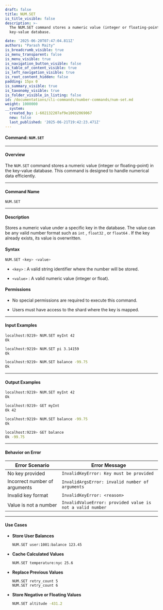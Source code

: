 ```yaml
---
draft: false
title: NUM.SET
is_title_visible: false
description: >-
  The NUM.SET command stores a numeric value (integer or floating-point) in the
  key-value database.

date: '2025-06-20T07:47:04.811Z'
authors: "Parash Maity"
is_breadcrumb_visible: true
is_menu_transparent: false
is_menu_visible: true
is_navigation_button_visible: false
is_table_of_content_visible: true
is_left_navigation_visible: true
is_root_content_hidden: false
padding: 15px 0
is_summary_visible: true
is_taxonomy_visible: true
is_folder_visible_in_listing: false
id: /documentations/cli-commands/number-commands/num-set.md
weight: 1000000
__system:
  created_by: i-602132207af9e10032069067
  new: false
  last_published: '2025-06-21T19:42:23.471Z'
---
```

#### Command: `NUM.SET` 

***

#### **Overview**

The `NUM.SET` command stores a numeric value (integer or floating-point) in the key-value database. This command is designed to handle numerical data efficiently.

***

#### **Command Name**

 `NUM.SET` 

***

#### **Description**

Stores a numeric value under a specific key in the database. The value can be any valid number format such as `int` , `float32` , or `float64` . If the key already exists, its value is overwritten.

#### **Syntax**

```bash 
NUM.SET <key> <value>
```

*  `<key>` : A valid string identifier where the number will be stored.

*  `<value>` : A valid numeric value (integer or float).

#### **Permissions**

* No special permissions are required to execute this command.

* Users must have access to the shard where the key is mapped.

***

#### **Input Examples**

```bash 
localhost:9219> NUM.SET myInt 42
Ok

localhost:9219> NUM.SET pi 3.14159
Ok

localhost:9219> NUM.SET balance -99.75
Ok
```

***

#### **Output Examples**

```bash 
localhost:9219> NUM.SET myInt 42
Ok

localhost:9219> GET myInt
Ok 42

localhost:9219> NUM.SET balance -99.75
Ok

localhost:9219> GET balance
Ok -99.75
```

***

#### **Behavior on Error**

| Error Scenario                | Error Message                                               |
| ----------------------------- | ----------------------------------------------------------- |
| No key provided               |  `InvalidKeyError: Key must be provided`                    |
| Incorrect number of arguments |  `InvalidArgsError: invalid number of arguments`            |
| Invalid key format            |  `InvalidKeyError: <reason>`                                |
| Value is not a number         |  `InvalidValueError: provided value is not a valid number`  |

***

#### **Use Cases**

* **Store User Balances**

  ```bash 
  NUM.SET user:1001:balance 123.45
  ```

* **Cache Calculated Values**

  ```bash 
  NUM.SET temperature:nyc 25.6
  ```

* **Replace Previous Values**

  ```bash 
  NUM.SET retry_count 5
  NUM.SET retry_count 6
  ```

* **Store Negative or Floating Values**

  ```bash 
  NUM.SET altitude -431.2
  ```

 
